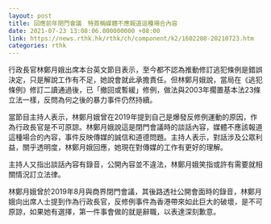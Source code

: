 ```yaml
---
layout: post
title: 回應前年閉門會議　特首稱媒體不應報道這種場合內容
date: 2021-07-23 13:08:06.000000000 +08:00
link: https://news.rthk.hk/rthk/ch/component/k2/1602208-20210723.htm
categories: rthk
---
```


行政長官林鄭月娥出席本台英文節目表示，至今都不認為推動修訂逃犯條例是錯誤決定，只是解說工作有不足，她說會就此承擔責任。但林鄭月娥說，當局在《逃犯條例》修訂二讀通過後，已「撤回或暫緩」修例，做法與2003年擱置基本法23條立法一樣，反問為何之後的暴力事件仍然持續。

當節目主持人表示，林鄭月娥曾在2019年提到自己是爆發反修例運動的原因，作為行政長官是不可原諒。林鄭月娥說這是閉門會議時的談話內容，媒體不應該報道這種場合的內容，事件反映傳媒的誠信和道德問題。主持人表示，對話涉及公眾利益，關乎透明度，林鄭月娥回應，她現在對傳媒的工作有更好的理解。

主持人又指出談話內容有錄音，公開內容並不違法，林鄭月娥笑指或許有需要就相關情況訂立法律。

林鄭月娥曾於2019年8月與商界閉門會議，其後路透社公開會面時的錄音，林鄭月娥向出席人士提到作為行政長官，反修例事件為香港帶來如此巨大的破壞，是不可原諒，如果她有選擇，第一件事會做的就是辭職，以表達深刻歉意。
